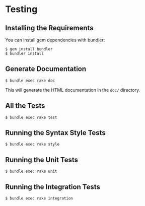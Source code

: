 # Testing

## Installing the Requirements

You can install gem dependencies with bundler:

    $ gem install bundler
    $ bundler install

## Generate Documentation

    $ bundle exec rake doc

This will generate the HTML documentation in the `doc/` directory.

## All the Tests

    $ bundle exec rake test

## Running the Syntax Style Tests

    $ bundle exec rake style

## Running the Unit Tests

    $ bundle exec rake unit

## Running the Integration Tests

    $ bundle exec rake integration
